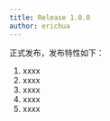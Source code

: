 ```yaml
---
title: Release 1.0.0
author: erichua
---
```


正式发布，发布特性如下： 

1. xxxx
1. xxxx
1. xxxx
1. xxxx
1. xxxx
